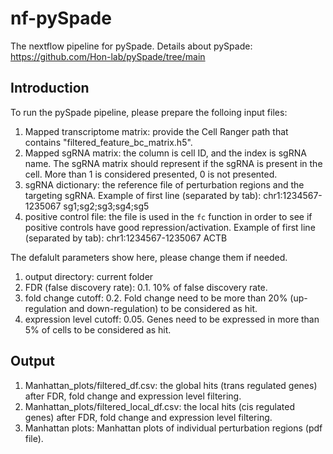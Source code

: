 # nf-pySpade
The nextflow pipeline for pySpade. 
Details about pySpade: https://github.com/Hon-lab/pySpade/tree/main

## Introduction 
To run the pySpade pipeline, please prepare the folloing input files:
1. Mapped transcriptome matrix: provide the Cell Ranger path that contains "filtered_feature_bc_matrix.h5".
2. Mapped sgRNA matrix: the column is cell ID, and the index is sgRNA name. The sgRNA matrix should represent if the sgRNA is present in the cell. More than 1 is considered presented, 0 is not presented.
3. sgRNA dictionary: the reference file of perturbation regions and the targeting sgRNA. Example of first line (separated by tab):
   chr1:1234567-1235067 sg1;sg2;sg3;sg4;sg5
4. positive control file: the file is used in the `fc` function in order to see if positive controls have good repression/activation. Example of first line (separated by tab):
   chr1:1234567-1235067  ACTB

The defalult parameters show here, please change them if needed. 
1. output directory: current folder
2. FDR (false discovery rate): 0.1. 10% of false discovery rate.
3. fold change cutoff: 0.2. Fold change need to be more than 20% (up-regulation and down-regulation) to be considered as hit.
4. expression level cutoff: 0.05. Genes need to be expressed in more than 5% of cells to be considered as hit.

## Output 
1. Manhattan_plots/filtered_df.csv: the global hits (trans regulated genes) after FDR, fold change and expression level filtering.
2. Manhattan_plots/filtered_local_df.csv: the local hits (cis regulated genes) after FDR, fold change and expression level filtering.
3. Manhattan plots: Manhattan plots of individual perturbation regions (pdf file). 
